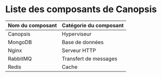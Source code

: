 # Liste des composants de Canopsis

| Nom du composant | Catégorie du composant |
|------------------|------------------------|
| Canopsis | Hyperviseur |
| MongoDB | Base de données |
| Nginx | Serveur HTTP |
| RabbitMQ | Transfert de messages |
| Redis | Cache |
